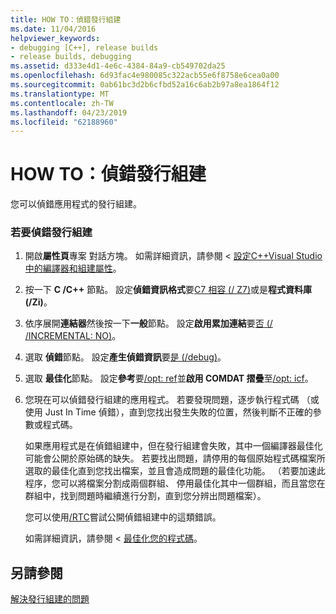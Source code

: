 ```yaml
---
title: HOW TO：偵錯發行組建
ms.date: 11/04/2016
helpviewer_keywords:
- debugging [C++], release builds
- release builds, debugging
ms.assetid: d333e4d1-4e6c-4384-84a9-cb549702da25
ms.openlocfilehash: 6d93fac4e980085c322acb55e6f8758e6cea0a00
ms.sourcegitcommit: 0ab61bc3d2b6cfbd52a16c6ab2b97a8ea1864f12
ms.translationtype: MT
ms.contentlocale: zh-TW
ms.lasthandoff: 04/23/2019
ms.locfileid: "62188960"
---
```

# <a name="how-to-debug-a-release-build"></a>HOW TO：偵錯發行組建

您可以偵錯應用程式的發行組建。

### <a name="to-debug-a-release-build"></a>若要偵錯發行組建

1. 開啟**屬性頁**專案 對話方塊。 如需詳細資訊，請參閱 <<c0> [ 設定C++Visual Studio 中的編譯器和組建屬性](working-with-project-properties.md)。</c0>

1. 按一下  **C /C++** 節點。 設定**偵錯資訊格式**要[C7 相容 (/ Z7)](reference/z7-zi-zi-debug-information-format.md)或是**程式資料庫 (/Zi)**。

1. 依序展開**連結器**然後按一下**一般**節點。 設定**啟用累加連結**要[否 (/ /INCREMENTAL: NO)](reference/incremental-link-incrementally.md)。

1. 選取 **偵錯**節點。 設定**產生偵錯資訊**要[是 (/debug)](reference/debug-generate-debug-info.md)。

1. 選取 **最佳化**節點。 設定**參考**要[/opt: ref](reference/opt-optimizations.md)並**啟用 COMDAT 摺疊**至[/opt: icf](reference/opt-optimizations.md)。

1. 您現在可以偵錯發行組建的應用程式。 若要發現問題，逐步執行程式碼 （或使用 Just In Time 偵錯），直到您找出發生失敗的位置，然後判斷不正確的參數或程式碼。

   如果應用程式是在偵錯組建中，但在發行組建會失敗，其中一個編譯器最佳化可能會公開於原始碼的缺失。 若要找出問題，請停用的每個原始程式碼檔案所選取的最佳化直到您找出檔案，並且會造成問題的最佳化功能。 （若要加速此程序，您可以將檔案分割成兩個群組、 停用最佳化其中一個群組，而且當您在群組中，找到問題時繼續進行分割，直到您分辨出問題檔案）。

   您可以使用[/RTC](reference/rtc-run-time-error-checks.md)嘗試公開偵錯組建中的這類錯誤。

   如需詳細資訊，請參閱 <<c0> [ 最佳化您的程式碼](optimizing-your-code.md)。

## <a name="see-also"></a>另請參閱

[解決發行組建的問題](fixing-release-build-problems.md)
